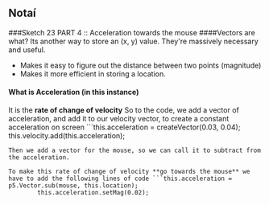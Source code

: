## Notaí

###Sketch 23 PART 4 :: Acceleration towards the mouse
####Vectors are what?
Its another way to store an (x, y) value. They're massively necessary and useful.
- Makes it easy to figure out the distance between two points (magnitude)
- Makes it more efficient in storing a location.


#### What is Acceleration (in this instance)
It is the **rate of change of velocity**
So to the code, we add a vector of acceleration, and add it to our velocity vector, to create a constant acceleration on screen ```this.acceleration = createVector(0.03, 0.04);
                                            this.velocity.add(this.acceleration);

```
Then we add a vector for the mouse, so we can call it to subtract from the acceleration.

To make this rate of change of velocity **go towards the mouse** we have to add the following lines of code ```this.acceleration = p5.Vector.sub(mouse, this.location);
        this.acceleration.setMag(0.02);

```

